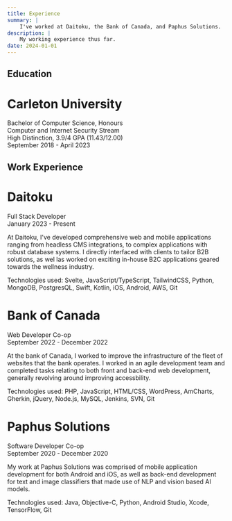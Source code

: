 ```yaml
---
title: Experience
summary: |
    I've worked at Daitoku, the Bank of Canada, and Paphus Solutions.
description: |
    My working experience thus far.
date: 2024-01-01
---
```


## Education  

# Carleton University

Bachelor of Computer Science, Honours\
Computer and Internet Security Stream\
High Distinction, 3.9/4 GPA (11.43/12.00)\
September 2018 - April 2023

## Work Experience

# Daitoku

Full Stack Developer\
January 2023 - Present

At Daitoku, I've developed comprehensive web and mobile applications ranging from headless CMS integrations, to complex applications with robust database systems. I directly interfaced with clients to tailor B2B solutions, as wel las worked on exciting in-house B2C applications geared towards the wellness industry.

Technologies used: Svelte, JavaScript/TypeScript, TailwindCSS, Python, MongoDB, PostgresQL, Swift, Kotlin, iOS, Android, AWS, Git

# Bank of Canada
Web Developer Co-op\
September 2022 - December 2022

At the bank of Canada, I worked to improve the infrastructure of the fleet of websites that the bank operates. I worked in an agile development team and completed tasks relating to both front and back-end web development, generally revolving around improving accessbility.

Technologies used: PHP, JavaScript, HTML/CSS, WordPress, AmCharts, Gherkin, jQuery, Node.js, MySQL, Jenkins, SVN, Git

# Paphus Solutions
Software Developer Co-op\
September 2020 - December 2020

My work at Paphus Solutions was comprised of mobile application development for both Android and iOS, as well as back-end development for text and image classifiers that made use of NLP and vision based AI models.

Technologies used: Java, Objective-C, Python, Android Studio, Xcode, TensorFlow, Git
